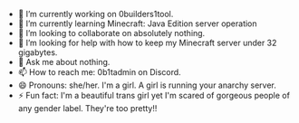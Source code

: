 - 🔭 I’m currently working on 0builders1tool.
- 🌱 I’m currently learning Minecraft: Java Edition server operation
- 👯 I’m looking to collaborate on absolutely nothing.
- 🤔 I’m looking for help with how to keep my Minecraft server under 32 gigabytes.
- 💬 Ask me about nothing.
- 📫 How to reach me: 0b1tadmin on Discord.
- 😄 Pronouns: she/her. I'm a girl. A girl is running your anarchy server.
- ⚡ Fun fact: I'm a beautiful trans girl yet I'm scared of gorgeous people of any gender label. They're too pretty!!
